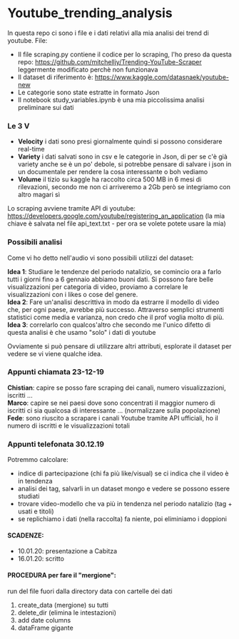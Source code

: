 # Youtube_trending_analysis
In questa repo ci sono i file e i dati relativi alla mia analisi dei trend di youtube.
File:
- Il file scraping.py contiene il codice per lo scraping, l'ho preso da questa repo: https://github.com/mitchelljy/Trending-YouTube-Scraper leggermente modificato perchè non funzionava
- Il dataset di riferimento è: https://www.kaggle.com/datasnaek/youtube-new
- Le categorie sono state estratte in formato Json 
- Il notebook study_variables.ipynb è una mia piccolissima analisi preliminare sui dati

### Le 3 V
- __Velocity__ i dati sono presi giornalmente quindi si possono considerare real-time
- __Variety__ i dati salvati sono in csv e le categorie in Json, di per se c'è già variety anche se è un po' debole, si potrebbe pensare di salvare i json in un documentale per rendere la cosa interessante o boh vediamo
- __Volume__ il tizio su kaggle ha raccolto circa 500 MB in 6 mesi di rilevazioni, secondo me non ci arriveremo a 2Gb però se integriamo con altro magari sì

Lo scraping avviene tramite API di youtube: https://developers.google.com/youtube/registering_an_application (la mia chiave è salvata nel file api_text.txt - per ora se volete potete usare la mia)
### Possibili analisi
Come vi ho detto nell'audio vi sono possibili utilizzi del dataset:

__Idea 1__: Studiare le tendenze del periodo natalizio, se comincio ora a farlo tutti i giorni fino a 6 gennaio abbiamo buoni dati. Si possono fare belle visualizzazioni per categoria di video, proviamo a correlare le visualizzazioni con i likes o cose del genere.  
__Idea 2__: Fare un'analisi descrittiva in modo da estrarre il modello di video che, per ogni paese, avrebbe più successo. Attraverso semplici strumenti statistici come media e varianza, non credo che il prof voglia molto di più.  
__Idea 3__: correlarlo con qualcos'altro che secondo me l'unico difetto di questa analisi è che usamo "solo" i dati di youtube

Ovviamente si può pensare di utilizzare altri attributi, esplorate il dataset per vedere se vi viene qualche idea.

### Appunti chiamata 23-12-19
__Chistian__: capire se posso fare scraping dei canali, numero visualizzazioni, iscritti ... <br>
__Marco__: capire se nei paesi dove sono concentrati il maggior numero di iscritti ci sia qualcosa di interessante ... (normalizzare sulla popolazione) <br>
__Fede__: sono riuscito a scrapare i canali Youtube tramite API ufficiali, ho il numero di iscritti e le visualizzazioni totali

### Appunti telefonata 30.12.19
Potremmo calcolare:
- indice di partecipazione (chi fa più like/visual) se ci indica che il video è in tendenza
- analisi dei tag, salvarli in un dataset mongo e vedere se possono essere studiati
- trovare video-modello che va più in tendenza nel periodo natalizio (tag + usati e titoli)
- se replichiamo i dati (nella raccolta) fa niente, poi eliminiamo i doppioni

#### SCADENZE:
- 10.01.20: presentazione a Cabitza
- 16.01.20: scritto

#### PROCEDURA per fare il "mergione":
run del file fuori dalla directory data con cartelle dei dati
1. create_data (mergione) su tutti
2. delete_dir (elimina le intestazioni)
3. add date columns 
4. dataFrame gigante
